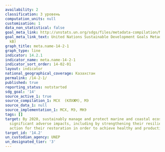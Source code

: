 ```yaml
---
availability: 2
classification: 3 уровень
computation_units: null
customisation: 1
data_non_statistical: false
goal_meta_link: http://unstats.un.org/sdgs/files/metadata-compilation/Metadata-Goal-14.pdf
goal_meta_link_text: United Nations Sustainable Development Goals Metadata (pdf 288
  kB)
graph_title: meta.name-14-2-1
graph_type: line
indicator: 14.2.1
indicator_name: meta.name-14-2-1
indicator_sort_order: 14-02-01
layout: indicator
national_geographical_coverage: Казахстан
permalink: /14-2-1/
published: true
reporting_status: notstarted
sdg_goal: '14'
source_active_1: true
source_compilation_1: МСХ  (КЛХЖМ), МЭ
source_data_1: null
source_implementation_1: МСХ, МЭ, МНЭ
tags: []
target: By 2020, sustainably manage and protect marine and coastal ecosystems to avoid
  significant adverse impacts, including by strengthening their resilience, and take
  action for their restoration in order to achieve healthy and productive oceans
target_id: '14.2'
un_custodian_agency: UNEP
un_designated_tier: '3'
---
```

